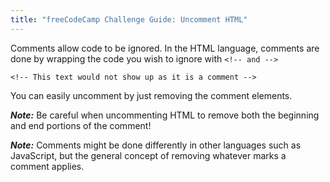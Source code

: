 ```yaml
---
title: "freeCodeCamp Challenge Guide: Uncomment HTML"
---
```


Comments allow code to be ignored. In the HTML language, comments are done by wrapping the code you wish to ignore with `<!-- and -->`

    <!-- This text would not show up as it is a comment -->

You can easily uncomment by just removing the comment elements.

**_Note:_** Be careful when uncommenting HTML to remove both the beginning and end portions of the comment!

**_Note:_** Comments might be done differently in other languages such as JavaScript, but the general concept of removing whatever marks a comment applies.
